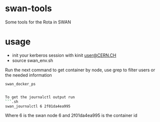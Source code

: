 # swan-tools
Some tools  for the Rota in SWAN

# usage
* init your kerberos session with kinit user@CERN.CH
* source swan_env.sh

Run the next command to  get container by node, use grep to filter users or the needed information
```.sh
swan_docker_ps
```

```.sh

To get the journalctl output run
```.sh
swan_journalctl 6 2f01da4ea995
```

Where 6 is the swan node 6 and 2f01da4ea995 is the container id 

